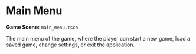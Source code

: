 # Main Menu

**Game Scene:** `main_menu.tscn`

The main menu of the game, where the player can start a new game, load a saved game, change settings, or exit the application.
